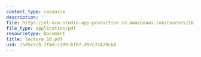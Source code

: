 ```yaml
---
content_type: resource
description: ''
file: https://ol-ocw-studio-app-production.s3.amazonaws.com/courses/16-512-rocket-propulsion-fall-2005/15d5c5cb7f4dc109bf87d07c7c479cb4_lecture_10.pdf
file_type: application/pdf
resourcetype: Document
title: lecture_10.pdf
uid: 15d5c5cb-7f4d-c109-bf87-d07c7c479cb4
---
```

